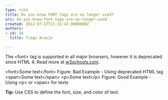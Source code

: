 ```yaml
---
type: rule
title: Do you know FONT tags are no longer used?
uri: do-you-know-font-tags-are-no-longer-used
created: 2012-07-17T21:32:42.0000000Z
authors:
- id: 16
  title: Tiago Araujo

---
```


 


The &lt;font&gt; tag is supported in all major browsers, however it is deprecated since HTML 4. Read more at [w3schools.com](http&#58;//www.w3schools.com/tags/tag_font.asp).
 
&lt;font&gt;Some text&lt;/font&gt;
Figure: Bad Example - Using deprecated HTML tag
&lt;span&gt;Some text&lt;/span&gt;
&lt;p&gt;Some text&lt;/p&gt;
Figure: Good Example - Using &lt;p&gt; or &lt;span&gt; for texts

**Tip:** Use CSS to define the font, size, and color of text.


